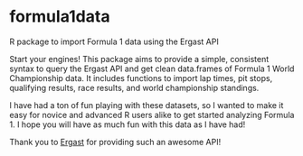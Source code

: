 # formula1data
R package to import Formula 1 data using the Ergast API

Start your engines! This package aims to provide a simple, consistent syntax to query the Ergast API and get clean data.frames of Formula 1 World Championship data. It includes functions to import lap times, pit stops, qualifying results, race results, and world championship standings. 

I have had a ton of fun playing with these datasets, so I wanted to make it easy for novice and advanced R users alike to get started analyzing Formula 1. I hope you will have as much fun with this data as I have had!

Thank you to [Ergast](https://ergast.com/mrd/) for providing such an awesome API!
